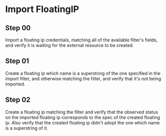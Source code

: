 # Import FloatingIP

## Step 00

Import a floating ip credentials, matching all of the available filter's fields, and verify it is waiting for the external resource to be created.

## Step 01

Create a floating ip which name is a superstring of the one specified in the import filter, and otherwise matching the filter, and verify that it's not being imported.

## Step 02

Create a floating ip matching the filter and verify that the observed status on the imported floating ip corresponds to the spec of the created floating ip.
Also verify that the created floating ip didn't adopt the one which name is a superstring of it.

